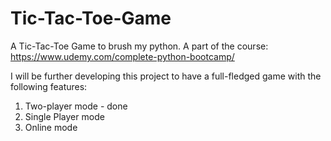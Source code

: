# Tic-Tac-Toe-Game
A Tic-Tac-Toe Game to brush my python. A part of the course: https://www.udemy.com/complete-python-bootcamp/

I will be further developing this project to have a full-fledged game with the following features:
1. Two-player mode - done
2. Single Player mode
3. Online mode
